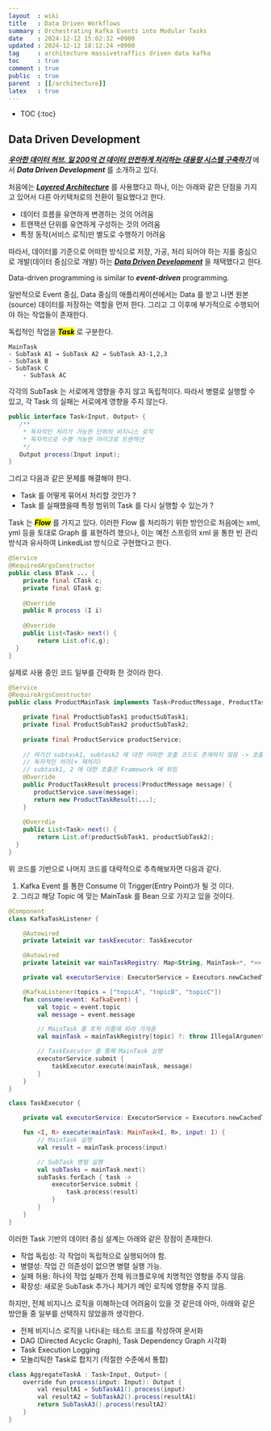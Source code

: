 ```yaml
---
layout  : wiki
title   : Data Driven Workflows
summary : Orchestrating Kafka Events into Modular Tasks
date    : 2024-12-12 15:02:32 +0900
updated : 2024-12-12 18:12:24 +0900
tag     : architecture massivetraffics driven data kafka
toc     : true
comment : true
public  : true
parent  : [[/architecture]]
latex   : true
---
```

* TOC
{:toc}

## Data Driven Development

___[우아한 데이터 허브. 일 200억 건 데이터 안전하게 처리하는 대용량 시스템 구축하기](https://www.youtube.com/watch?v=AtmI56DGhi4&list=LL&index=1)___ 에서 ___Data Driven Development___ 를 소개하고 있다.

처음에는 ___[Layered Architecture](https://klarciel.net/wiki/architecture/architecture-layered/)___ 를 사용했다고 하나, 이는 아래와 같은 단점을 가지고 있어서 다른 아키텍처로의 전환이 필요했다고 한다.

- 데이터 흐름을 유연하게 변경하는 것의 어려움
- 트랜잭션 단위를 유연하게 구성하는 것의 어려움
- 특정 동작(서비스 로직)만 별도로 수행하기 어려움

따라서, 데이터를 기준으로 어떠한 방식으로 저장, 가공, 처리 되어야 하는 지를 중심으로 개발(데이터 중심으로 개발) 하는 ___[Data Driven Development](https://en.wikipedia.org/wiki/Data-driven_programming)___ 을 채택했다고 한다.

Data-driven programming is similar to ___event-driven___ programming.

일반적으로 Event 중심, Data 중심의 애플리케이션에서는 Data 를 받고 나면 원본(source) 데이터를 저장하는 역할을 먼저 한다.
그리고 그 이후에 부가적으로 수행되어야 하는 작업들이 존재한다.

독립적인 작업을 <mark><em><strong>Task</strong></em></mark> 로 구분한다.

```
MainTask
- SubTask A1 → SubTask A2 → SubTask A3-1,2,3
- SubTask B
- SubTask C
    - SubTask AC
```

각각의 SubTask 는 서로에게 영향을 주지 않고 독립적이다. 따라서 병렬로 실행할 수 있고, 각 Task 의 실패는 서로에게 영향을 주지 않는다.

```java
public interface Task<Input, Output> {
   /**
    * 독자적인 처리가 가능한 단위의 비지니스 로직
    * 독자적으로 수행 가능한 마이크로 트랜잭션
    */
   Output process(Input input);
}
```

그리고 다음과 같은 문제를 해결해야 한다.

- Task 를 어떻게 묶어서 처리할 것인가 ?
- Task 를 실패했을때 특정 범위의 Task 를 다시 실행할 수 있는가 ?

Task 는 <mark><em><strong>Flow</strong></em></mark> 를 가지고 있다.
이러한 Flow 를 처리하기 위한 방안으로 처음에는 xml, yml 등을 토대로 Graph 를 표현하려 했으나, 이는 예전 스프링의 xml 을 통한 빈 관리 방식과 유사하여
LinkedList 방식으로 구현했다고 한다.

```java
@Service
@RequiredArgsConstructor
public class BTask ... {
	private final CTask c;
	private final GTask g;
	
	@Override
	public R process (I i)
	
	@Override
	public List<Task> next() {
		return List.of(c,g);
  }
}
```

실제로 사용 중인 코드 일부를 간략화 한 것이라 한다.

```java
@Service
@RequireArgsConstructor
public class ProductMainTask implements Task<ProductMessage, ProductTaskResult> {

	private final ProductSubTask1 productSubTask1;
	private final ProductSubTask2 productSubTask2;
	
	private final ProductService productService;
	
	// 여기선 subtask1, subtask2 에 대한 어떠한 호출 코드도 존재하지 않음 -> 호출에 대한 결합도를 낮춤으로써
	// 독자적인 처리(+ 재처리)
	// subtask1, 2 에 대한 호출은 Framework 에 위임
	@Override
	public ProductTaskResult process(ProductMessage message) {
	   productService.save(message);
	   return new ProductTaskResult(...);
	}
	
	@Overrdie
	public List<Task> next() {
		return List.of(productSubTask1, productSubTask2);
  }
}
```

위 코드를 기반으로 나머지 코드를 대략적으로 추측해보자면 다음과 같다.

1. Kafka Event 를 통한 Consume 이 Trigger(Entry Point)가 될 것 이다.
2. 그리고 해당 Topic 에 맞는 MainTask 를 Bean 으로 가지고 있을 것이다.

```kotlin
@Component
class KafkaTaskListener {

    @Autowired
    private lateinit var taskExecutor: TaskExecutor

    @Autowired
    private lateinit var mainTaskRegistry: Map<String, MainTask<*, *>> // Topic 이름에 따라 MainTask 매핑

    private val executorService: ExecutorService = Executors.newCachedThreadPool()

    @KafkaListener(topics = ["topicA", "topicB", "topicC"])
    fun consume(event: KafkaEvent) {
        val topic = event.topic
        val message = event.message

        // MainTask 를 토픽 이름에 따라 가져옴
        val mainTask = mainTaskRegistry[topic] ?: throw IllegalArgumentException("No MainTask registered for topic: $topic")

        // TaskExecutor 를 통해 MainTask 실행
        executorService.submit {
            taskExecutor.execute(mainTask, message)
        }
    }
}

class TaskExecutor {

    private val executorService: ExecutorService = Executors.newCachedThreadPool()

    fun <I, R> execute(mainTask: MainTask<I, R>, input: I) {
        // MainTask 실행
        val result = mainTask.process(input)

        // SubTask 병렬 실행
        val subTasks = mainTask.next()
        subTasks.forEach { task ->
            executorService.submit {
                task.process(result)
            }
        }
    }
}
```

이러한 Task 기반의 데이터 중심 설계는 아래와 같은 장점이 존재한다.

- 작업 독립성: 각 작업이 독립적으로 실행되어야 함.
- 병렬성: 작업 간 의존성이 없으면 병렬 실행 가능.
- 실패 허용: 하나의 작업 실패가 전체 워크플로우에 치명적인 영향을 주지 않음.
- 확장성: 새로운 SubTask 추가나 제거가 메인 로직에 영향을 주지 않음.

하지만, 전체 비지니스 로직을 이해하는데 어려움이 있을 것 같은데 아마, 아래와 같은 방안들 중 일부를 선택하지 않았을까 생각한다.

- 전체 비지니스 로직을 나타내는 테스트 코드를 작성하여 문서화
- DAG (Directed Acyclic Graph), Task Dependency Graph 시각화
- Task Execution Logging
- 모놀리틱한 Task로 합치기 (적절한 수준에서 통합)

```java
class AggregateTaskA : Task<Input, Output> {
    override fun process(input: Input): Output {
        val resultA1 = SubTaskA1().process(input)
        val resultA2 = SubTaskA2().process(resultA1)
        return SubTaskA3().process(resultA2)
    }
}
```